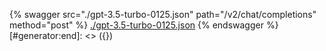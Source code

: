[#generator:start]: <> ({ "template": "openapi" })
{% swagger src="./gpt-3.5-turbo-0125.json" path="/v2/chat/completions" method="post" %}
[./gpt-3.5-turbo-0125.json](./gpt-3.5-turbo-0125.json)
{% endswagger %}
[#generator:end]: <> ({})